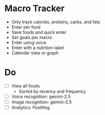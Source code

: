 # Macro Tracker

- Only track calories, proteins, carbs, and fats
- Enter per food
- Save foods and quick enter
- Set goals per macro
- Enter using voice
- Enter with a nutrition label
- Calendar view or graph

# Do

- [ ] View all foods
    - Sorted by recency and frequency
- [ ] Voice recognition: gemini-2.5
- [ ] Image recognition: gemini-2.5
- [ ] Analytics: PostHog
